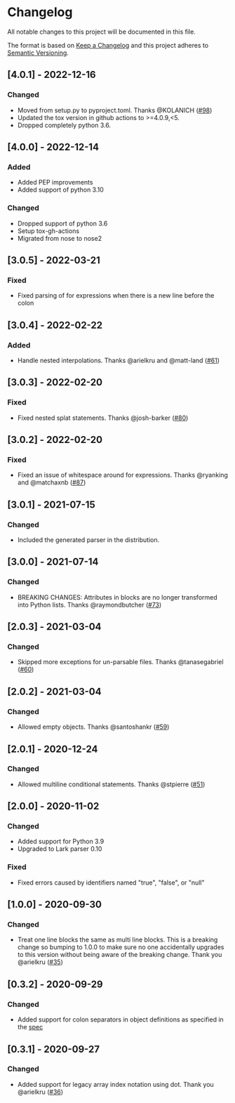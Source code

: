 # Changelog
All notable changes to this project will be documented in this file.

The format is based on [Keep a Changelog](http://keepachangelog.com/en/1.0.0/)
and this project adheres to [Semantic Versioning](http://semver.org/spec/v2.0.0.html).

## \[4.0.1] - 2022-12-16

### Changed
-   Moved from setup.py to pyproject.toml. Thanks @KOLANICH ([#98](https://github.com/amplify-education/python-hcl2/pull/98))
-   Updated the tox version in github actions to >=4.0.9,<5.
-   Dropped completely python 3.6.  

## \[4.0.0] - 2022-12-14

### Added
-   Added PEP improvements
-   Added support of python 3.10

### Changed 
-   Dropped support of python 3.6
-   Setup tox-gh-actions 
-   Migrated from nose to nose2

## \[3.0.5] - 2022-03-21

### Fixed
-   Fixed parsing of for expressions when there is a new line before the colon

## \[3.0.4] - 2022-02-22

### Added 
-   Handle nested interpolations. Thanks @arielkru and @matt-land ([#61](https://github.com/amplify-education/python-hcl2/pull/61))

## \[3.0.3] - 2022-02-20

### Fixed
-   Fixed nested splat statements. Thanks @josh-barker ([#80](https://github.com/amplify-education/python-hcl2/pull/80))

## \[3.0.2] - 2022-02-20

### Fixed
-   Fixed an issue of whitespace around for expressions. Thanks @ryanking and @matchaxnb ([#87](https://github.com/amplify-education/python-hcl2/pull/87))

## \[3.0.1] - 2021-07-15

### Changed 
-   Included the generated parser in the distribution.

## \[3.0.0] - 2021-07-14

### Changed
-   BREAKING CHANGES: Attributes in blocks are no longer transformed into Python lists. Thanks @raymondbutcher ([#73](https://github.com/amplify-education/python-hcl2/pull/73))

## \[2.0.3] - 2021-03-04

### Changed
-   Skipped more exceptions for un-parsable files. Thanks @tanasegabriel ([#60](https://github.com/amplify-education/python-hcl2/pull/60))

## \[2.0.2] - 2021-03-04

### Changed
-   Allowed empty objects. Thanks @santoshankr ([#59](https://github.com/amplify-education/python-hcl2/pull/59))

## \[2.0.1] - 2020-12-24

### Changed
-   Allowed multiline conditional statements. Thanks @stpierre ([#51](https://github.com/amplify-education/python-hcl2/pull/51))

## \[2.0.0] - 2020-11-02

### Changed
-   Added support for Python 3.9
-   Upgraded to Lark parser 0.10

### Fixed
-   Fixed errors caused by identifiers named "true", "false", or "null"

## \[1.0.0] - 2020-09-30

### Changed
-   Treat one line blocks the same as multi line blocks.
    This is a breaking change so bumping to 1.0.0 to make sure no one accidentally upgrades to this version 
    without being aware of the breaking change. 
    Thank you @arielkru ([#35](https://github.com/amplify-education/python-hcl2/pull/35))

## \[0.3.2] - 2020-09-29

### Changed
-   Added support for colon separators in object definitions as specified in the [spec](https://github.com/hashicorp/hcl/blob/hcl2/hclsyntax/spec.md#collection-values) 

## \[0.3.1] - 2020-09-27

### Changed
-   Added support for legacy array index notation using dot. Thank you @arielkru ([#36](https://github.com/amplify-education/python-hcl2/pull/36))
